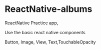 # ReactNative-albums

ReactNative Practice app,

Use the basic react native components

Button, Image, View, Text,TouchableOpacity
